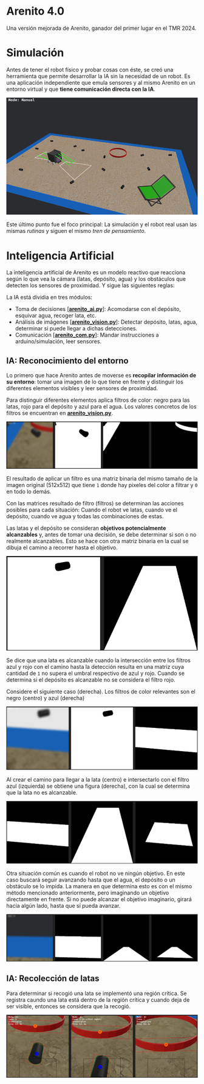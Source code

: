 # Arenito 4.0

Una versión mejorada de Arenito, ganador del primer lugar en el TMR 2024.

# Simulación

Antes de tener el robot físico y probar cosas con éste, se creó una herramienta que permite desarrollar la IA sin la necesidad de un robot. Es una aplicación independiente que emula sensores y al mismo Arenito en un entorno virtual y que **tiene comunicación directa con la IA**.

<!-- Imgen de la simulación -->
![](readme-images/sim-presentation.png)

Este último punto fue el foco principal: La simulación y el robot real usan las mismas *rutinas* y siguen el mismo *tren de pensamiento*.

# Inteligencia Artificial

La inteligencia artificial de Arenito es un modelo reactivo que reacciona según lo que vea la cámara (latas, depósito, agua) y los obstáculos que detecten los sensores de proximidad. Y sigue las siguientes reglas:

<!-- Diagrama de flujo de algoritmo general -->

La IA está dividia en tres módulos:
- Toma de decisiones [**[arenito_ai.py](ai/arenito_ai.py)**]: Acomodarse con el depósito, esquivar agua, recoger lata, etc.
- Análisis de imágenes [**[arenito_vision.py](ai/arenito_vision.py)**]: Detectar depósito, latas, agua, determinar si puede llegar a dichas detecciones.
- Comunicación [**[arenito_com.py](ai/arenito_com.py)**]: Mandar instrucciones a arduino/simulación, leer sensores.

## IA: Reconocimiento del entorno

Lo primero que hace Arenito antes de moverse es **recopilar información de su entorno**: tomar una imagen de lo que tiene en frente y distinguir los diferentes elementos visibles y leer sensores de proximidad.

Para distinguir diferentes elementos aplica filtros de color: negro para las latas, rojo para el depósito y azul para el agua. Los valores concretos de los filtros se encuentran en **[arenito_vision.py](ai/arenito_vision.py)**.

<!-- Imagen comparativa: filtros de color -->
![](readme-images/filters.png)

El resultado de aplicar un filtro es una matriz binaria del mismo tamaño de la imagen original (512x512) que tiene `1` donde hay pixeles del color a filtrar y `0` en todo lo demás.

Con las matrices resultado de filtro (filtros) se determinan las acciones posibles para cada situación: Cuando el robot ve latas, cuando ve el depósito, cuando ve agua y todas las combinaciones de estas.

Las latas y el depósito se consideran **objetivos potencialmente alcanzables** y, antes de tomar una decisión, se debe determinar si son o no realmente alcanzables. Esto se hace con otra matriz binaria en la cual se dibuja el camino a recorrer hasta el objetivo.

<!-- Imagen comparativa: original, filtro negro, filtro rojo, camino hasta lata -->
![](readme-images/line-to-can.png)

Se dice que una lata es alcanzable cuando la intersección entre los filtros azul y rojo con el camino hasta la detección resulta en una matriz cuya cantidad de `1` no supera el umbral respectivo de azul y rojo. Cuando se determina si el depósito es alcanzable no se considera el filtro rojo.

Considere el siguiente caso (derecha). Los filtros de color relevantes son el negro (centro) y azul (derecha)

![](readme-images/filter-example.png)

Al crear el camino para llegar a la lata (centro) e intersectarlo con el filtro azul (izquierda) se obtiene una figura (derecha), con la cual se determina que la lata no es alcanzable.

<!-- Imagen comparativa: filtro rojo, filtro azul, camino hasta lata, intersección azul, intersección rojo -->
![](readme-images/reachable-example.png)

Otra situación común es cuando el robot no ve ningún objetivo. En este caso buscará seguir avanzando hasta que el agua, el depósito o un obstáculo se lo impida. La manera en que determina esto es con el mismo método mencionado anteriormente, pero imaginando un objetivo directamente en frente. Si no puede alcanzar el objetivo imaginario, girará hacia algún lado, hasta que sí pueda avanzar.

<!-- Imagen comparativa: original en borde, filtro rojo, filtro azul, camino hasta objetivo imaginario, intersección rojo, intersección azul -->
![](readme-images/search-can-example.png)

## IA: Recolección de latas

Para determinar si recogió una lata se implementó una región crítica. Se registra caundo una lata está dentro de la región crítica y cuando deja de ser visible, entonces se considera que la recogió.

<!-- Imagen simulación mostrando campo de visión, imagen procesada con lata dentro de región crítica, imagen después de lata en región crítica -->
![](readme-images/markings-example.png)

<!-- NOTAS:
- El robot solo usa la cámara y sensores traseros para acomodarse con el depósito.
- CV2 almacena imágenes en formato BGR, ese es el formato que se usa al aplicar los filtros. -->
